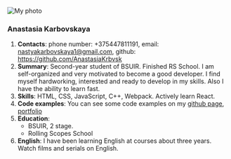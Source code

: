 ![My photo](https://sun9-25.userapi.com/c830708/v830708239/182106/y1c7xybp2KQ.jpg)

### **Anastasia Karbovskaya**
1. **Contacts**: phone number: +375447811191, email: nastyakarbovskaya1@gmail.com, github: https://github.com/AnastasiaKrbvsk
1. **Summary**: Second-year student of BSUIR. Finished RS School. I am self-organized and very motivated to become a good developer. I find myself hardworking, interested and ready to develop in my skills. Also I have the ability to learn fast.
1. **Skills**: HTML, CSS, JavaScript, C++, Webpack. Actively learn React.
1. **Code examples**: You can see some code examples on my [github page](https://github.com/AnastasiaKrbvsk), 
[portfolio](https://anastasiakrbvsk.github.io/portfolio/)
1. **Education**: 
    * BSUIR, 2 stage.
    * Rolling Scopes School
1. **English**: I have been learning English at courses about three years. Watch films and serials on English.